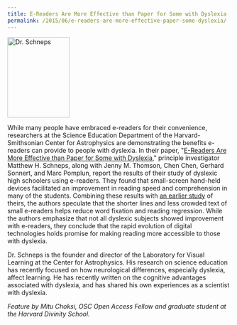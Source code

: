 ```yaml
---
title: E-Readers Are More Effective than Paper for Some with Dyslexia
permalink: /2015/06/e-readers-are-more-effective-paper-some-dyslexia/
---
```

<img src="{{site.baseurl}}/assets/img/DrSchneps-portrait%20cropped%202.jpeg" alt="Dr. Schneps" title="Dr. Schneps" class="floatright" height="181" width="140">

While many people have embraced e-readers for their convenience, researchers at the Science Education Department of the Harvard-Smithsonian Center for Astrophysics are demonstrating the benefits e-readers can provide to people with dyslexia. In their paper, "[E-Readers Are More Effective than Paper for Some with Dyslexia](http://dash.harvard.edu/handle/1/11877034)," principle investigator Matthew H. Schneps, along with Jenny M. Thomson, Chen Chen, Gerhard Sonnert, and Marc Pomplun, report the results of their study of dyslexic high schoolers using e-readers. They found that small-screen hand-held devices facilitated an improvement in reading speed and comprehension in many of the students. Combining these results with [an earlier study](http://dash.harvard.edu/handle/1/11855772) of theirs, the authors speculate that the shorter lines and less crowded text of small e-readers helps reduce word fixation and reading regression. While the authors emphasize that not all dyslexic subjects showed improvement with e-readers, they conclude that the rapid evolution of digital technologies holds promise for making reading more accessible to those with dyslexia.

Dr. Schneps is the founder and director of the Laboratory for Visual Learning at the Center for Astrophysics. His research on science education has recently focused on how neurological differences, especially dyslexia, affect learning. He has recently written on the cognitive advantages associated with dyslexia, and has shared his own experiences as a scientist with dyslexia.

_Feature by Mitu Choksi, OSC Open Access Fellow and graduate student at the Harvard Divinity School._ 
